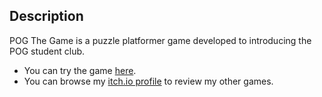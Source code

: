 ## Description
POG The Game is a puzzle platformer game developed to introducing the POG student club.

* You can try the game [here](https://hydofbl.itch.io/pog-the-game).
* You can browse my [itch.io profile](https://hydofbl.itch.io/pog-the-game) to review my other games.

